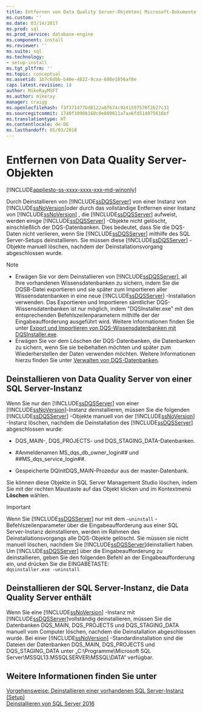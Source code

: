 ```yaml
---
title: Entfernen von Data Quality Server-Objekten| Microsoft-Dokumente
ms.custom: ''
ms.date: 03/14/2017
ms.prod: sql
ms.prod_service: database-engine
ms.component: install
ms.reviewer: ''
ms.suite: sql
ms.technology:
- setup-install
ms.tgt_pltfrm: ''
ms.topic: conceptual
ms.assetid: 1b7c6dbb-b40e-4822-9caa-608e1056af8e
caps.latest.revision: 14
author: MikeRayMSFT
ms.author: mikeray
manager: craigg
ms.openlocfilehash: f3f371477bd8122a8f674c9241597570f2b27c31
ms.sourcegitcommit: 1740f3090b168c0e809611a7aa6fd514075616bf
ms.translationtype: HT
ms.contentlocale: de-DE
ms.lasthandoff: 05/03/2018
---
```

# <a name="remove-data-quality-server-objects"></a>Entfernen von Data Quality Server-Objekten
[!INCLUDE[appliesto-ss-xxxx-xxxx-xxx-md-winonly](../../includes/appliesto-ss-xxxx-xxxx-xxx-md-winonly.md)]

  Durch Deinstallieren von [!INCLUDE[ssDQSServer](../../includes/ssdqsserver-md.md)] von einer Instanz von [!INCLUDE[ssNoVersion](../../includes/ssnoversion-md.md)]oder durch das vollständige Entfernen einer Instanz von [!INCLUDE[ssNoVersion](../../includes/ssnoversion-md.md)] , die [!INCLUDE[ssDQSServer](../../includes/ssdqsserver-md.md)] aufweist, werden einige [!INCLUDE[ssDQSServer](../../includes/ssdqsserver-md.md)] -Objekte nicht gelöscht, einschließlich der DQS-Datenbanken. Dies bedeutet, dass Sie die DQS-Daten nicht verlieren, wenn Sie [!INCLUDE[ssDQSServer](../../includes/ssdqsserver-md.md)] mithilfe des SQL Server-Setups deinstallieren. Sie müssen diese [!INCLUDE[ssDQSServer](../../includes/ssdqsserver-md.md)] -Objekte manuell löschen, nachdem der Deinstallationsvorgang abgeschlossen wurde.  
  
> [!NOTE]  
>  -   Erwägen Sie vor dem Deinstallieren von [!INCLUDE[ssDQSServer](../../includes/ssdqsserver-md.md)], all Ihre vorhandenen Wissensdatenbanken zu sichern, indem Sie die DQSB-Datei exportieren und sie später zum Importieren aller Wissensdatenbanken in eine neue [!INCLUDE[ssDQSServer](../../includes/ssdqsserver-md.md)] -Installation verwenden. Das Exportieren und Importieren sämtlicher DQS-Wissensdatenbanken ist nur möglich, indem "DQSInstaller.exe" mit den entsprechenden Befehlszeilenparametern mithilfe der der Eingabeaufforderung ausgeführt wird. Weitere Informationen finden Sie unter [Export und Importieren von DQS-Wissensdatenbanken mit DQSInstaller.exe](../../data-quality-services/install-windows/export-and-import-dqs-knowledge-bases-using-dqsinstaller-exe.md).  
> -   Erwägen Sie vor dem Löschen der DQS-Datenbanken, die Datenbanken zu sichern, wenn Sie sie beibehalten möchten und später zum Wiederherstellen der Daten verwenden möchten. Weitere Informationen hierzu finden Sie unter [Verwalten von DQS-Datenbanken](../../data-quality-services/manage-dqs-databases.md).  
  
## <a name="uninstall-data-quality-server-from-a-sql-server-instance"></a>Deinstallieren von Data Quality Server von einer SQL Server-Instanz  
 Wenn Sie nur den [!INCLUDE[ssDQSServer](../../includes/ssdqsserver-md.md)] von einer [!INCLUDE[ssNoVersion](../../includes/ssnoversion-md.md)]-Instanz deinstallieren, müssen Sie die folgenden [!INCLUDE[ssDQSServer](../../includes/ssdqsserver-md.md)] -Objekte manuell von der [!INCLUDE[ssNoVersion](../../includes/ssnoversion-md.md)] -Instanz löschen, nachdem die Deinstallation des [!INCLUDE[ssDQSServer](../../includes/ssdqsserver-md.md)] abgeschlossen wurde:  
  
-   DQS_MAIN-, DQS_PROJECTS- und DQS_STAGING_DATA-Datenbanken.  
  
-   \#Anmeldenamen MS_dqs_db_owner_login## und ##MS_dqs_service_login##.  
  
-   Gespeicherte DQInitDQS_MAIN-Prozedur aus der master-Datenbank.  
  
 Sie können diese Objekte in SQL Server Management Studio löschen, indem Sie mit der rechten Maustaste auf das Objekt klicken und im Kontextmenü **Löschen** wählen.  
  
> [!IMPORTANT]  
>  Wenn Sie [!INCLUDE[ssDQSServer](../../includes/ssdqsserver-md.md)] nur mit dem `–uninstall` -Befehlszeilenparameter über die Eingabeaufforderung aus einer SQL Server-Instanz deinstallieren, werden im Rahmen des Deinstallationsvorgangs alle DQS-Objekte gelöscht. Sie müssen sie nicht manuell löschen, nachdem Sie [!INCLUDE[ssDQSServer](../../includes/ssdqsserver-md.md)]deinstalliert haben. Um [!INCLUDE[ssDQSServer](../../includes/ssdqsserver-md.md)] über die Eingabeaufforderung zu deinstallieren, geben Sie den folgenden Befehl an der Eingabeaufforderung ein, und drücken Sie die EINGABETASTE:   
> `dqsinstaller.exe -uninstall`  
  
## <a name="uninstall-sql-server-instance-containing-data-quality-server"></a>Deinstallieren der SQL Server-Instanz, die Data Quality Server enthält  
 Wenn Sie eine [!INCLUDE[ssNoVersion](../../includes/ssnoversion-md.md)] -Instanz mit [!INCLUDE[ssDQSServer](../../includes/ssdqsserver-md.md)]vollständig deinstallieren, müssen Sie die Datenbanken DQS_MAIN, DQS_PROJECTS und DQS_STAGING_DATA manuell vom Computer löschen, nachdem die Deinstallation abgeschlossen wurde. Bei einer [!INCLUDE[ssNoVersion](../../includes/ssnoversion-md.md)] -Standardinstallation sind die Dateien der Datenbanken DQS_MAIN, DQS_PROJECTS und DQS_STAGING_DATA unter „C:\Programme\Microsoft SQL Server\MSSQL13.MSSQLSERVER\MSSQL\DATA“ verfügbar.  
  
## <a name="see-also"></a>Weitere Informationen finden Sie unter  
 [Vorgehensweise: Deinstallieren einer vorhandenen SQL Server-Instanz &#40;Setup&#41;](../../sql-server/install/uninstall-an-existing-instance-of-sql-server-setup.md)   
 [Deinstallieren von SQL Server 2016](../../sql-server/install/uninstall-sql-server.md)  
  
  
